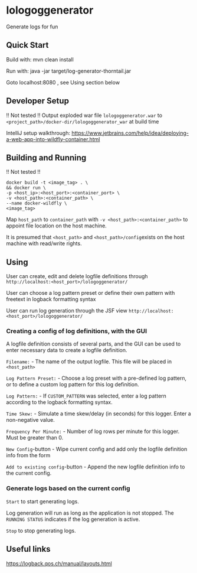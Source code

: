 # lologoggenerator
Generate logs for fun

## Quick Start
Build with:
mvn clean install

Run with:
java -jar target/log-generator-thorntail.jar  

Goto localhost:8080 , see Using section below

## Developer Setup
!! Not tested !!
Output exploded war file `lologoggenerator.war` to `<project_path>/docker-dir/lologoggenerator_war` at build time

IntelliJ setup walkthrough: https://www.jetbrains.com/help/idea/deploying-a-web-app-into-wildfly-container.html

## Building and Running
!! Not tested !!
```
docker build -t <image_tag> . \
&& docker run \
-p <host_ip>:<host_port>:<container_port> \
-v <host_path>:<container_path> \
--name docker-wildfly \
<image_tag> 
```

Map `host_path` to `container_path` with `-v <host_path>:<container_path>` to appoint file location on the host machine.

It is presumed that `<host_path>` and `<host_path>/config`exists on the host machine with read/write rights.

## Using

User can create, edit and delete logfile definitions through `http://localhost:<host_port>/lologoggenerator/`

User can choose a log pattern preset or define their own pattern with freetext in logback formatting syntax

User can run log generation through the JSF view `http://localhost:<host_port>/lologoggenerator/`

### Creating a config of log definitions, with the GUI

A logfile definition consists of several parts, and the GUI can be used to enter necessary data to create a logfile definition.

`Filename:` - The name of the output logfile. This file will be placed in `<host_path>`

`Log Pattern Preset:` - Choose a log preset with a pre-defined log pattern, or to define a custom log pattern for this log definition.

`Log Pattern:` - If `CUSTOM_PATTERN` was selected, enter a log pattern according to the logback formatting syntax.

`Time Skew:` - Simulate a time skew/delay (in seconds) for this logger. Enter a non-negative value.

`Frequency Per Minute:` - Number of log rows per minute for this logger. Must be greater than 0.

`New Config`-button - Wipe current config and add only the logfile definition info from the form

`Add to existing config`-button - Append the new logfile definition info to the current config.

### Generate logs based on the current config

`Start` to start generating logs. 

Log generation will run as long as the application is not stopped. The `RUNNING STATUS` indicates if the log generation is active.

`Stop` to stop generating logs.    

## Useful links
https://logback.qos.ch/manual/layouts.html

